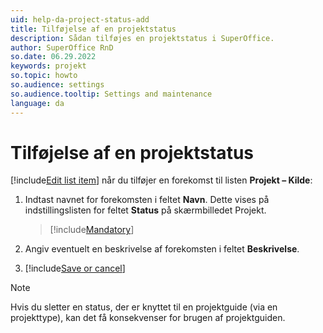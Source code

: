 ```yaml
---
uid: help-da-project-status-add
title: Tilføjelse af en projektstatus
description: Sådan tilføjes en projektstatus i SuperOffice.
author: SuperOffice RnD
so.date: 06.29.2022
keywords: projekt
so.topic: howto
so.audience: settings
so.audience.tooltip: Settings and maintenance
language: da
---
```


# Tilføjelse af en projektstatus

[!include[Edit list item](includes/edit-list-item.md)] når du tilføjer en forekomst til listen **Projekt – Kilde**:

1. Indtast navnet for forekomsten i feltet **Navn**. Dette vises på indstillingslisten for feltet **Status** på skærmbilledet Projekt.

    > [!include[Mandatory](includes/note-mandatory-field.md)]

2. Angiv eventuelt en beskrivelse af forekomsten i feltet **Beskrivelse**.

3. [!include[Save or cancel](includes/save-or-cancel.md)]

> [!NOTE]
> Hvis du sletter en status, der er knyttet til en projektguide (via en projekttype), kan det få konsekvenser for brugen af projektguiden.
